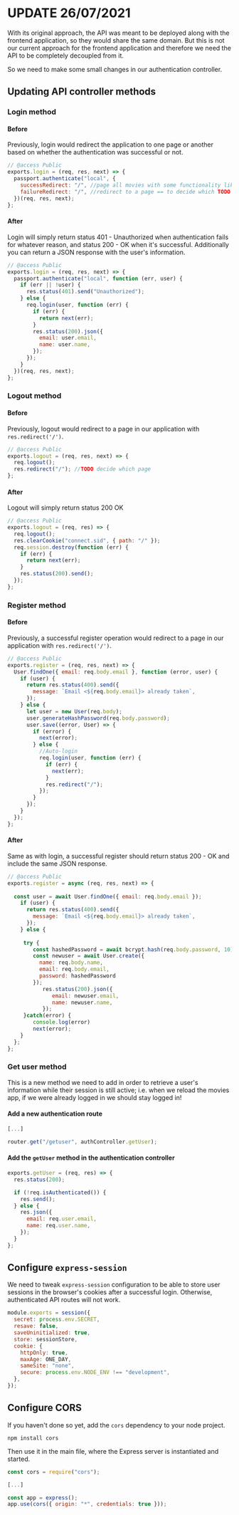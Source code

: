 # UPDATE 26/07/2021

With its original approach, the API was meant to be deployed along with the frontend application, so they would share the same domain. But this is not our current approach for the frontend application and therefore we need the API to be completely decoupled from it.

So we need to make some small changes in our authentication controller.

## Updating API controller methods

### Login method

#### Before

Previously, login would redirect the application to one page or another based on whether the authentication was successful or not.

```javascript
// @access Public
exports.login = (req, res, next) => {
  passport.authenticate("local", {
    successRedirect: "/", //page all movies with some functionality like add?
    failureRedirect: "/", //redirect to a page == to decide which TODO
  })(req, res, next);
};
```

#### After

Login will simply return status 401 - Unauthorized when authentication fails for whatever reason, and status 200 - OK when it's successful.
Additionally you can return a JSON response with the user's information.

```javascript
// @access Public
exports.login = (req, res, next) => {
  passport.authenticate("local", function (err, user) {
    if (err || !user) {
      res.status(401).send("Unauthorized");
    } else {
      req.login(user, function (err) {
        if (err) {
          return next(err);
        }
        res.status(200).json({
          email: user.email,
          name: user.name,
        });
      });
    }
  })(req, res, next);
};
```

### Logout method

#### Before

Previously, logout would redirect to a page in our application with `res.redirect('/')`.

```javascript
// @access Public
exports.logout = (req, res, next) => {
  req.logout();
  res.redirect("/"); //TODO decide which page
};
```

#### After

Logout will simply return status 200 OK

```javascript
// @access Public
exports.logout = (req, res) => {
  req.logout();
  res.clearCookie("connect.sid", { path: "/" });
  req.session.destroy(function (err) {
    if (err) {
      return next(err);
    }
    res.status(200).send();
  });
};
```

### Register method

#### Before

Previously, a successful register operation would redirect to a page in our application with `res.redirect('/')`.

```javascript
// @access Public
exports.register = (req, res, next) => {
  User.findOne({ email: req.body.email }, function (error, user) {
    if (user) {
      return res.status(400).send({
        message: `Email <${req.body.email}> already taken`,
      });
    } else {
      let user = new User(req.body);
      user.generateHashPassword(req.body.password);
      user.save((error, User) => {
        if (error) {
          next(error);
        } else {
          //Auto-login
          req.login(user, function (err) {
            if (err) {
              next(err);
            }
            res.redirect("/");
          });
        }
      });
    }
  });
};
```

#### After

Same as with login, a successful register should return status 200 - OK and include the same JSON response.

```javascript
// @access Public
exports.register = async (req, res, next) => {
  
  const user = await User.findOne({ email: req.body.email });
    if (user) {
      return res.status(400).send({
        message: `Email <${req.body.email}> already taken`,
      });
    } else {
    
     try { 
        const hashedPassword = await bcrypt.hash(req.body.password, 10)
        const newuser = await User.create({
          name: req.body.name,
          email: req.body.email,
          password: hashedPassword
        });
           res.status(200).json({
              email: newuser.email,
              name: newuser.name,
           });
     }catch(error) {
        console.log(error)
        next(error);
    }
  };
};
```

### Get user method

This is a new method we need to add in order to retrieve a user's information while their session is still active; i.e. when we reload the movies app, if we were already logged in we should stay logged in!

#### Add a new authentication route

```javascript
[...]

router.get("/getuser", authController.getUser);
```

#### Add the `getUser` method in the authentication controller

```javascript
exports.getUser = (req, res) => {
  res.status(200);

  if (!req.isAuthenticated()) {
    res.send();
  } else {
    res.json({
      email: req.user.email,
      name: req.user.name,
    });
  }
};
```

## Configure `express-session`

We need to tweak `express-session` configuration to be able to store user sessions in the browser's cookies after a successful login. Otherwise, authenticated API routes will not work.

```javascript
module.exports = session({
  secret: process.env.SECRET,
  resave: false,
  saveUninitialized: true,
  store: sessionStore,
  cookie: {
    httpOnly: true,
    maxAge: ONE_DAY,
    sameSite: "none",
    secure: process.env.NODE_ENV !== "development",
  },
});
```

## Configure CORS

If you haven't done so yet, add the `cors` dependency to your node project.

```
npm install cors
```

Then use it in the main file, where the Express server is instantiated and started.

```javascript
const cors = require("cors");

[...]

const app = express();
app.use(cors({ origin: "*", credentials: true }));
```
